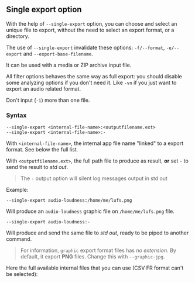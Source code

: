 ## Single export option

With the help of `--single-export` option, you can choose and select an unique file to export, without the need to select an export format, or a directory.

The use of `--single-export` invalidate these options:  `-f/--format`,  `-e/--export` and `--export-base-filename`.

It can be used with a media or ZIP archive input file.

All filter options behaves the same way as full export: you should disable some analyzing options if you don't need it. Like `-vn` if you just want to export an audio related format.

Don't input (`-i`) more than one file.

### Syntax

```
--single-export <internal-file-name>:<outputfilename.ext>
--single-export <internal-file-name>:-
```

With `<internal-file-name>`, the internal app file name "linked" to a export format. See below the full list.

With `<outputfilename.ext>`, the full path file to produce as result, **or** set `-` to send the result to _std out_.

> The `-` output option will silent log messages output in std out

Example:

```
--single-export audio-loudness:/home/me/lufs.png
```

Will produce an `audio-loudness` graphic file on `/home/me/lufs.png` file.

```
--single-export audio-loudness:-
```

Will produce and send the same file to _std out_, ready to be piped to another command.

> For information, `graphic` export format files has *no extension*. By default, it export **PNG** files. Change this with `--graphic-jpg`.

Here the full available internal files that you can use (CSV FR format can't be selected):

